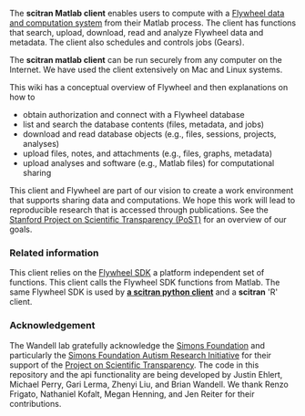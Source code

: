 The **scitran Matlab client** enables users to compute with a [Flywheel data and computation system](https://flywheel.io) from their Matlab process. The client has functions that search, upload, download, read and analyze Flywheel data and metadata. The client also schedules and controls jobs (Gears). 

The **scitran matlab client** can be run securely from any computer on the Internet. We have used the client extensively on Mac and Linux systems.

This wiki has a conceptual overview of Flywheel and then explanations on how to

* obtain authorization and connect with a Flywheel database
* list and search the database contents (files, metadata, and jobs)
* download and read database objects (e.g., files, sessions, projects, analyses)
* upload files, notes, and attachments (e.g., files, graphs, metadata)
* upload analyses and software (e.g., Matlab files) for computational sharing

This client and Flywheel are part of our vision to create a work environment that supports sharing data and computations. We hope this work will lead to reproducible research that is accessed through publications. See the [Stanford Project on Scientific Transparency (PoST)](http://post.stanford.edu) for an overview of our goals.

### Related information

This client relies on the [Flywheel SDK](Flywheel-SDK) a platform independent set of functions.  This client calls the Flywheel SDK functions from Matlab. The same Flywheel SDK is used by [**a scitran python client**](https://github.com/scitran/python-client) and a **scitran** 'R' client.

### Acknowledgement

The Wandell lab gratefully acknowledge the [Simons Foundation](https://www.simonsfoundation.org/) and particularly the [Simons Foundation Autism Research Initiative](https://sfari.org/) for their support of the [Project on Scientific Transparency](http://post.stanford.edu).  The code in this repository and the api functionality are being developed by Justin Ehlert, Michael Perry, Gari Lerma, Zhenyi Liu, and Brian Wandell.  We thank Renzo Frigato, Nathaniel Kofalt, Megan Henning, and Jen Reiter for their contributions.
